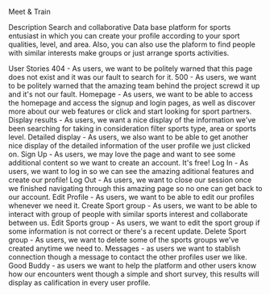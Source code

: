 Meet & Train

Description
Search and collaborative Data base platform for sports entusiast in which you can create your profile according to your sport qualities, level, and area. Also, you can also use the plaform to find people with similar interests make groups or just arrange sports activities.

User Stories
404 - As users, we want to be politely warned that this page does not exist and it was our fault to search for it.
500 - As users, we want to be politely warned that the amazing team behind the project screwd it up and it's not our fault.​
Homepage - As users, we want to be able to access the homepage and access the signup and login pages, as well as discover more about our web features or click and start looking for sport partners.
Display results - As users, we want a nice display of the information we've been searching for taking in consideration filter sports type, area or sports level.
Detailed display - As users, we also want to be able to get another nice display of the detailed information of the user profile we just clicked on.
Sign Up - As users, we may love the page and want to see some additional content so we want to create an account. It's free!
Log In - As users, we want to log in so we can see the amazing aditional features and create our profile!
Log Out - As users, we want to close our session once we finished navigating through this amazing page so no one can get back to our account.
Edit Profile - As users, we want to be able to edit our profiles whenever we need it.
Create Sport group - As users, we want to be able to interact with group of people with similar sports interest and collaborate between us.
Edit Sports group - As users, we want to edit the sport group if some information is not correct or there's a recent update.
Delete Sport group - As users, we want to delete some of the sports groups we've created anytime we need to.
Messages -  as users we want to stablish connection though a message to contact the other profiles user we like.
Good Buddy -  as users we want to help the platform and other users know how our encounters went though a simple and short survey, this results will display as calification in every user profile.

